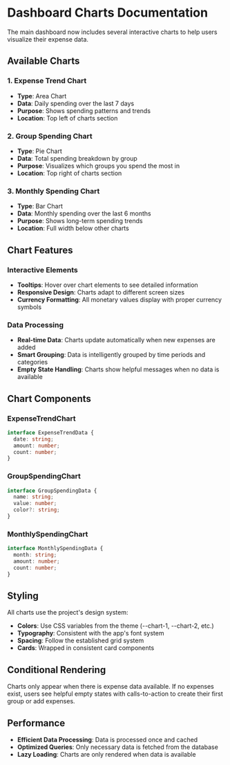 # Dashboard Charts Documentation

The main dashboard now includes several interactive charts to help users visualize their expense data.

## Available Charts

### 1. Expense Trend Chart
- **Type**: Area Chart
- **Data**: Daily spending over the last 7 days
- **Purpose**: Shows spending patterns and trends
- **Location**: Top left of charts section

### 2. Group Spending Chart
- **Type**: Pie Chart
- **Data**: Total spending breakdown by group
- **Purpose**: Visualizes which groups you spend the most in
- **Location**: Top right of charts section

### 3. Monthly Spending Chart
- **Type**: Bar Chart
- **Data**: Monthly spending over the last 6 months
- **Purpose**: Shows long-term spending trends
- **Location**: Full width below other charts

## Chart Features

### Interactive Elements
- **Tooltips**: Hover over chart elements to see detailed information
- **Responsive Design**: Charts adapt to different screen sizes
- **Currency Formatting**: All monetary values display with proper currency symbols

### Data Processing
- **Real-time Data**: Charts update automatically when new expenses are added
- **Smart Grouping**: Data is intelligently grouped by time periods and categories
- **Empty State Handling**: Charts show helpful messages when no data is available

## Chart Components

### ExpenseTrendChart
```typescript
interface ExpenseTrendData {
  date: string;
  amount: number;
  count: number;
}
```

### GroupSpendingChart
```typescript
interface GroupSpendingData {
  name: string;
  value: number;
  color?: string;
}
```

### MonthlySpendingChart
```typescript
interface MonthlySpendingData {
  month: string;
  amount: number;
  count: number;
}
```

## Styling

All charts use the project's design system:
- **Colors**: Use CSS variables from the theme (--chart-1, --chart-2, etc.)
- **Typography**: Consistent with the app's font system
- **Spacing**: Follow the established grid system
- **Cards**: Wrapped in consistent card components

## Conditional Rendering

Charts only appear when there is expense data available. If no expenses exist, users see helpful empty states with calls-to-action to create their first group or add expenses.

## Performance

- **Efficient Data Processing**: Data is processed once and cached
- **Optimized Queries**: Only necessary data is fetched from the database
- **Lazy Loading**: Charts are only rendered when data is available

